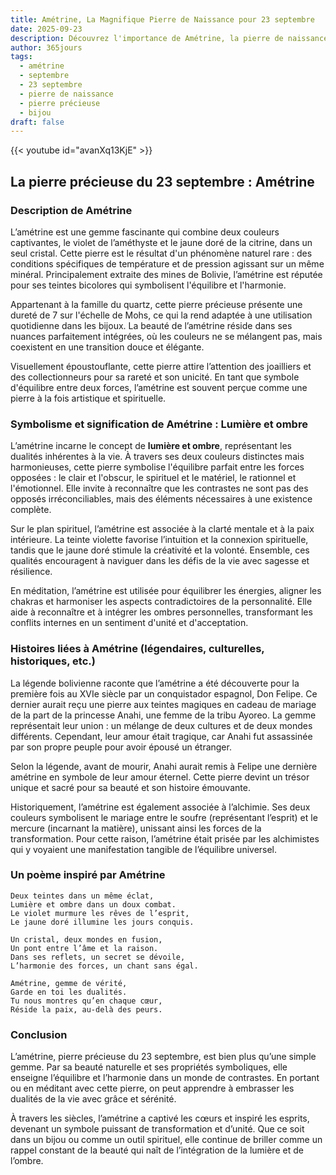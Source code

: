 ```yaml
---
title: Amétrine, La Magnifique Pierre de Naissance pour 23 septembre
date: 2025-09-23
description: Découvrez l'importance de Amétrine, la pierre de naissance du 23 septembre qui symbolise Lumière et ombre. Laissez sa beauté et sa signification illuminer votre journée.
author: 365jours
tags:
  - amétrine
  - septembre
  - 23 septembre
  - pierre de naissance
  - pierre précieuse
  - bijou
draft: false
---
```


{{< youtube id="avanXq13KjE" >}}

## La pierre précieuse du 23 septembre : Amétrine

### Description de Amétrine

L’amétrine est une gemme fascinante qui combine deux couleurs captivantes, le violet de l’améthyste et le jaune doré de la citrine, dans un seul cristal. Cette pierre est le résultat d'un phénomène naturel rare : des conditions spécifiques de température et de pression agissant sur un même minéral. Principalement extraite des mines de Bolivie, l’amétrine est réputée pour ses teintes bicolores qui symbolisent l'équilibre et l'harmonie.

Appartenant à la famille du quartz, cette pierre précieuse présente une dureté de 7 sur l'échelle de Mohs, ce qui la rend adaptée à une utilisation quotidienne dans les bijoux. La beauté de l’amétrine réside dans ses nuances parfaitement intégrées, où les couleurs ne se mélangent pas, mais coexistent en une transition douce et élégante.

Visuellement époustouflante, cette pierre attire l’attention des joailliers et des collectionneurs pour sa rareté et son unicité. En tant que symbole d'équilibre entre deux forces, l’amétrine est souvent perçue comme une pierre à la fois artistique et spirituelle.

### Symbolisme et signification de Amétrine : Lumière et ombre

L’amétrine incarne le concept de **lumière et ombre**, représentant les dualités inhérentes à la vie. À travers ses deux couleurs distinctes mais harmonieuses, cette pierre symbolise l'équilibre parfait entre les forces opposées : le clair et l'obscur, le spirituel et le matériel, le rationnel et l'émotionnel. Elle invite à reconnaître que les contrastes ne sont pas des opposés irréconciliables, mais des éléments nécessaires à une existence complète.

Sur le plan spirituel, l’amétrine est associée à la clarté mentale et à la paix intérieure. La teinte violette favorise l’intuition et la connexion spirituelle, tandis que le jaune doré stimule la créativité et la volonté. Ensemble, ces qualités encouragent à naviguer dans les défis de la vie avec sagesse et résilience.

En méditation, l’amétrine est utilisée pour équilibrer les énergies, aligner les chakras et harmoniser les aspects contradictoires de la personnalité. Elle aide à reconnaître et à intégrer les ombres personnelles, transformant les conflits internes en un sentiment d'unité et d'acceptation.

### Histoires liées à Amétrine (légendaires, culturelles, historiques, etc.)

La légende bolivienne raconte que l’amétrine a été découverte pour la première fois au XVIe siècle par un conquistador espagnol, Don Felipe. Ce dernier aurait reçu une pierre aux teintes magiques en cadeau de mariage de la part de la princesse Anahi, une femme de la tribu Ayoreo. La gemme représentait leur union : un mélange de deux cultures et de deux mondes différents. Cependant, leur amour était tragique, car Anahi fut assassinée par son propre peuple pour avoir épousé un étranger.

Selon la légende, avant de mourir, Anahi aurait remis à Felipe une dernière amétrine en symbole de leur amour éternel. Cette pierre devint un trésor unique et sacré pour sa beauté et son histoire émouvante.

Historiquement, l’amétrine est également associée à l’alchimie. Ses deux couleurs symbolisent le mariage entre le soufre (représentant l’esprit) et le mercure (incarnant la matière), unissant ainsi les forces de la transformation. Pour cette raison, l’amétrine était prisée par les alchimistes qui y voyaient une manifestation tangible de l’équilibre universel.

### Un poème inspiré par Amétrine

	Deux teintes dans un même éclat,  
	Lumière et ombre dans un doux combat.  
	Le violet murmure les rêves de l’esprit,  
	Le jaune doré illumine les jours conquis.
	
	Un cristal, deux mondes en fusion,  
	Un pont entre l’âme et la raison.  
	Dans ses reflets, un secret se dévoile,  
	L’harmonie des forces, un chant sans égal.
	
	Amétrine, gemme de vérité,  
	Garde en toi les dualités.  
	Tu nous montres qu’en chaque cœur,  
	Réside la paix, au-delà des peurs.

### Conclusion

L’amétrine, pierre précieuse du 23 septembre, est bien plus qu’une simple gemme. Par sa beauté naturelle et ses propriétés symboliques, elle enseigne l’équilibre et l’harmonie dans un monde de contrastes. En portant ou en méditant avec cette pierre, on peut apprendre à embrasser les dualités de la vie avec grâce et sérénité.

À travers les siècles, l’amétrine a captivé les cœurs et inspiré les esprits, devenant un symbole puissant de transformation et d’unité. Que ce soit dans un bijou ou comme un outil spirituel, elle continue de briller comme un rappel constant de la beauté qui naît de l’intégration de la lumière et de l’ombre.